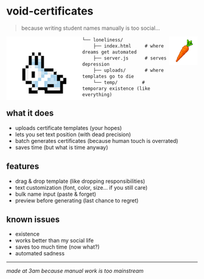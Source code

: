 # void-certificates
> because writing student names manually is too social...
<div>
    <img src="carrot.png" width="75" height="75" style="float: right" alt="carrot they'll never reach">
   <img src="rabbit.gif" width="200" height="167" style="float: left" alt="sad rabbit contemplating automation">
</div>

```
└── loneliness/
    ├── index.html     # where dreams get automated
    ├── server.js      # serves depression
    ├── uploads/       # where templates go to die
    └── temp/         # temporary existence (like everything)
```

## what it does
* uploads certificate templates (your hopes)
* lets you set text position (with dead precision)
* batch generates certificates (because human touch is overrated)
* saves time (but what is time anyway)

## features
- drag & drop template (like dropping responsibilities)
- text customization (font, color, size... if you still care)
- bulk name input (paste & forget)
- preview before generating (last chance to regret)

## known issues
- existence
- works better than my social life
- saves too much time (now what?)
- automated sadness

---
*made at 3am because manual work is too mainstream*
